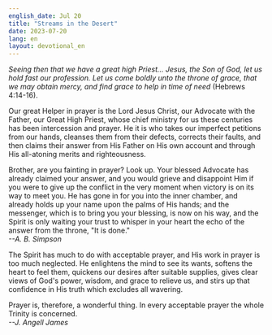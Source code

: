 ```yaml
---
english_date: Jul 20
title: "Streams in the Desert"
date: 2023-07-20
lang: en
layout: devotional_en
---
```





<p><em>Seeing then that we have a great high Priest… Jesus, the Son of God, let us hold fast our profession. Let us come boldly unto the throne of grace, that we may obtain mercy, and find grace to help in time of need</em> (Hebrews 4:14-16).

</p>

<p>Our great Helper in prayer is the Lord Jesus Christ, our Advocate with the Father, our Great High Priest, whose chief ministry for us these centuries has been intercession and prayer. He it is who takes our imperfect petitions from our hands, cleanses them from their defects, corrects their faults, and then claims their answer from His Father on His own account and through His all-atoning merits and righteousness.

</p>

<p>Brother, are you fainting in prayer? Look up. Your blessed Advocate has already claimed your answer, and you would grieve and disappoint Him if you were to give up the conflict in the very moment when victory is on its way to meet you. He has gone in for you into the inner chamber, and already holds up your name upon the palms of His hands; and the messenger, which is to bring you your blessing, is now on his way, and the Spirit is only waiting your trust to whisper in your heart the echo of the answer from the throne, "It is done."<br/> <em>--A. B. Simpson</em>

</p>

<p>The Spirit has much to do with acceptable prayer, and His work in prayer is too much neglected. He enlightens the mind to see its wants, softens the heart to feel them, quickens our desires after suitable supplies, gives clear views of God's power, wisdom, and grace to relieve us, and stirs up that confidence in His truth which excludes all wavering.

</p>

<p>Prayer is, therefore, a wonderful thing. In every acceptable prayer the whole Trinity is concerned.<br/> <em>--J. Angell James</em>

</p>

<p></p>
